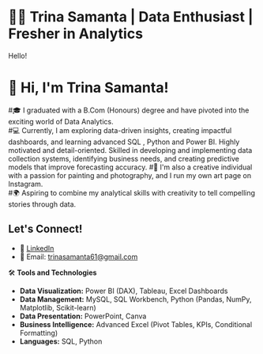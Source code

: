 # 👩‍💻 Trina Samanta | Data Enthusiast | Fresher in Analytics
Hello!
# 👋 Hi, I'm Trina Samanta!
#🎓 I graduated with a B.Com (Honours) degree and have pivoted into the exciting world of Data Analytics.  
#💻 Currently, I am exploring data-driven insights, creating impactful dashboards, and learning advanced SQL , Python and Power BI. Highly motivated and detail-oriented. Skilled in developing and implementing data collection systems, identifying business needs, and creating predictive models that improve forecasting accuracy.
#🎨 I'm also a creative individual with a passion for painting and photography, and I run my own art page on Instagram.  
#🌍 Aspiring to combine my analytical skills with creativity to tell compelling stories through data.

## Let's Connect!
- 💼 [LinkedIn](https://www.linkedin.com/in/trina-samanta-90a657266/)   
- 📧 Email: trinasamanta61@gmail.com  

🛠️ **Tools and Technologies**
- **Data Visualization:** Power BI (DAX), Tableau, Excel Dashboards  
- **Data Management:** MySQL, SQL Workbench, Python (Pandas, NumPy, Matplotlib, Scikit-learn)  
- **Data Presentation:** PowerPoint, Canva  
- **Business Intelligence:** Advanced Excel (Pivot Tables, KPIs, Conditional Formatting)  
- **Languages:** SQL, Python  
